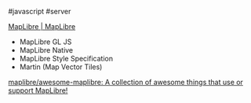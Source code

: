 #javascript #server 

[MapLibre | MapLibre](https://maplibre.org/)

- MapLibre GL JS
- MapLibre Native
- MapLibre Style Specification
- Martin (Map Vector Tiles)


[maplibre/awesome-maplibre: A collection of awesome things that use or support MapLibre!](https://github.com/maplibre/awesome-maplibre)

